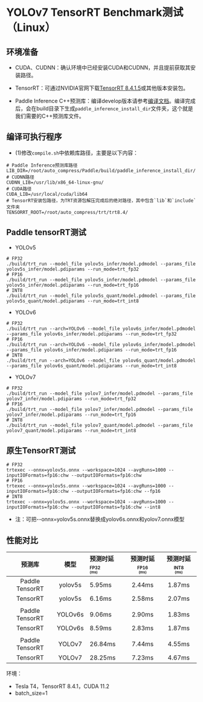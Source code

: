 # YOLOv7 TensorRT Benchmark测试（Linux）

## 环境准备

- CUDA、CUDNN：确认环境中已经安装CUDA和CUDNN，并且提前获取其安装路径。

- TensorRT：可通过NVIDIA官网下载[TensorRT 8.4.1.5](https://developer.nvidia.com/compute/machine-learning/tensorrt/secure/8.4.1/tars/tensorrt-8.4.1.5.linux.x86_64-gnu.cuda-11.6.cudnn8.4.tar.gz)或其他版本安装包。

- Paddle Inference C++预测库：编译develop版本请参考[编译文档](https://www.paddlepaddle.org.cn/inference/user_guides/source_compile.html)。编译完成后，会在build目录下生成`paddle_inference_install_dir`文件夹，这个就是我们需要的C++预测库文件。

## 编译可执行程序

- (1)修改`compile.sh`中依赖库路径，主要是以下内容：
```shell
# Paddle Inference预测库路径
LIB_DIR=/root/auto_compress/Paddle/build/paddle_inference_install_dir/
# CUDNN路径
CUDNN_LIB=/usr/lib/x86_64-linux-gnu/
# CUDA路径
CUDA_LIB=/usr/local/cuda/lib64
# TensorRT安装包路径，为TRT资源包解压完成后的绝对路径，其中包含`lib`和`include`文件夹
TENSORRT_ROOT=/root/auto_compress/trt/trt8.4/
```

## Paddle tensorRT测试

- YOLOv5
```
# FP32
./build/trt_run --model_file yolov5s_infer/model.pdmodel --params_file yolov5s_infer/model.pdiparams --run_mode=trt_fp32
# FP16
./build/trt_run --model_file yolov5s_infer/model.pdmodel --params_file yolov5s_infer/model.pdiparams --run_mode=trt_fp16
# INT8
./build/trt_run --model_file yolov5s_quant/model.pdmodel --params_file yolov5s_quant/model.pdiparams --run_mode=trt_int8
```

- YOLOv6
```
# FP32
./build/trt_run --arch=YOLOv6 --model_file yolov6s_infer/model.pdmodel --params_file yolov6s_infer/model.pdiparams --run_mode=trt_fp32
# FP16
./build/trt_run --arch=YOLOv6 --model_file yolov6s_infer/model.pdmodel --params_file yolov6s_infer/model.pdiparams --run_mode=trt_fp16
# INT8
./build/trt_run --arch=YOLOv6 --model_file yolov6s_quant/model.pdmodel --params_file yolov6s_quant/model.pdiparams --run_mode=trt_int8
```


- YOLOv7
```
# FP32
./build/trt_run --model_file yolov7_infer/model.pdmodel --params_file yolov7_infer/model.pdiparams --run_mode=trt_fp32
# FP16
./build/trt_run --model_file yolov7_infer/model.pdmodel --params_file yolov7_infer/model.pdiparams --run_mode=trt_fp16
# INT8
./build/trt_run --model_file yolov7_quant/model.pdmodel --params_file yolov7_quant/model.pdiparams --run_mode=trt_int8
```

## 原生TensorRT测试

```shell
# FP32
trtexec --onnx=yolov5s.onnx --workspace=1024 --avgRuns=1000 --inputIOFormats=fp16:chw --outputIOFormats=fp16:chw
# FP16
trtexec --onnx=yolov5s.onnx --workspace=1024 --avgRuns=1000 --inputIOFormats=fp16:chw --outputIOFormats=fp16:chw --fp16
# INT8
trtexec --onnx=yolov5s.onnx --workspace=1024 --avgRuns=1000 --inputIOFormats=fp16:chw --outputIOFormats=fp16:chw --int8
```
- 注：可把--onnx=yolov5s.onnx替换成yolov6s.onnx和yolov7.onnx模型

## 性能对比

| 预测库 |  模型  | 预测时延<sup><small>FP32</small><sup><br><sup>(ms) |预测时延<sup><small>FP16</small><sup><br><sup>(ms) | 预测时延<sup><small>INT8</small><sup><br><sup>(ms) |
| :--------: | :--------: |:-------- |:--------: | :---------------------: |
| Paddle TensorRT | yolov5s |   5.95ms  |   2.44ms   |  1.87ms  |
| TensorRT  | yolov5s |   6.16ms  |   2.58ms   |  2.07ms  |
|  |  |     |     |  |
| Paddle TensorRT | YOLOv6s |   9.06ms  |   2.90ms   |  1.83ms  |
| TensorRT | YOLOv6s |   8.59ms  |   2.83ms   |  1.87ms  |
|  |  |     |     |  |
| Paddle TensorRT | YOLOv7 |   26.84ms  |   7.44ms   |  4.55ms  |
| TensorRT  | YOLOv7 |   28.25ms  |   7.23ms   |  4.67ms  |

环境：
- Tesla T4，TensorRT 8.4.1，CUDA 11.2
- batch_size=1
